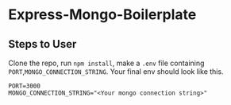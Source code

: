 # Express-Mongo-Boilerplate

## Steps to User
Clone the repo, run `npm install`, make a `.env` file containing `PORT`,`MONGO_CONNECTION_STRING`. Your final env should look like this.
```
PORT=3000
MONGO_CONNECTION_STRING="<Your mongo connection string>"
```
